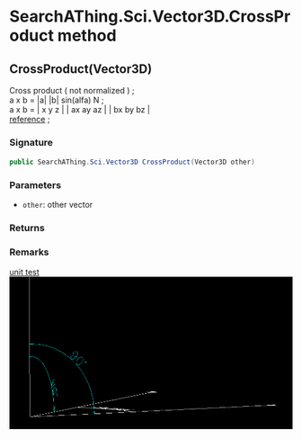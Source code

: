 # SearchAThing.Sci.Vector3D.CrossProduct method
## CrossProduct(Vector3D)
Cross product ( not normalized ) ;            
            a x b = |a| |b| sin(alfa) N ;        
            a x b = |  x  y  z |
                    | ax ay az |
                    | bx by bz |            
            [reference](https://en.wikipedia.org/wiki/Cross_product) ;

### Signature
```csharp
public SearchAThing.Sci.Vector3D CrossProduct(Vector3D other)
```
### Parameters
- `other`: other vector

### Returns

### Remarks
[unit test](/test/Vector3D/Vector3DTest_0019.cs)
            ![](/test/Vector3D/Vector3DTest_0019.png)
